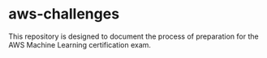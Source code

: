 # aws-challenges
This repository is designed to document the process of preparation for the AWS Machine Learning certification exam.

